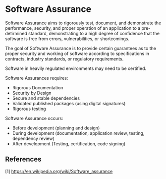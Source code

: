 # Software Assurance

Software Assurance aims to rigorously test, document, and demonstrate the performance, security, and proper operation of an application to a pre-detirmined standard, demonstrating to a high degree of confidence that the software is free from errors, vulnerabilities, or shortcomings.

The goal of Software Assurance is to provide certain guarantees as to the proper security and working of software according to specifications in contracts, industry standards, or regulatory requirements.

Software in heavily regulated environments may need to be certified.

Software Assurances requires:

* Rigorous Documentation
* Security by Design
* Secure and stable dependencies
* Validated published packages (using digital signatures)
* Rigorous testing

Software Assurance occurs:

* Before development (planning and design)
* During development (documentation, application review, testing, dependency review)
* After development (Testing, certification, code signing)

## References

[1] https://en.wikipedia.org/wiki/Software_assurance